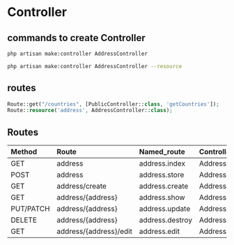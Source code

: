 # Controller

## commands to create Controller

```bash
php artisan make:controller AddressController
```

```bash
php artisan make:controller AddressController --resource
```

## routes

```php
Route::get("/countries", [PublicController::class, 'getCountries']);
Route::resource('address', AddressController::class);
```

## Routes

| Method    | Route                  | Named_route     | Controller                |
| :-------- | :--------------------- | :-------------- | :------------------------ |
| GET       | address                | address.index   | AddressController@index   |
| POST      | address                | address.store   | AddressController@store   |
| GET       | address/create         | address.create  | AddressController@create  |
| GET       | address/{address}      | address.show    | AddressController@show    |
| PUT/PATCH | address/{address}      | address.update  | AddressController@update  |
| DELETE    | address/{address}      | address.destroy | AddressController@destroy |
| GET       | address/{address}/edit | address.edit    | AddressController@edit    |
